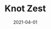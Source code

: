 ---
description: ""
tags: 
  - "Lark Fontaine"
  - "Knot"
  - "Textiles"
image_primary: "img/KnotZest_large.jpg"
href: "https://www.larkfontaine.com/collections/textiles/products/knot-zest"
designer: "Lark Fontaine"
title: "Knot Zest"
category: "Textiles"
subtitle: ""
manufacturer: "Lark Fontaine"
slug: "/manufacturers/lark-fontaine/textiles/lark-fontaine-knot-zest"
date: "2021-04-01"
---